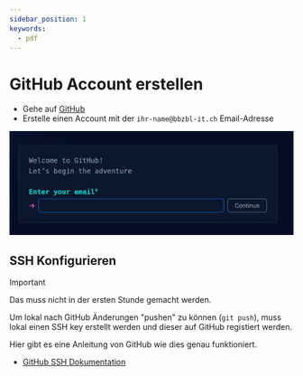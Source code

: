 ```yaml
---
sidebar_position: 1
keywords:
  - pdf
---
```


# GitHub Account erstellen

- Gehe auf [GitHub](https://github.com/signup)
- Erstelle einen Account mit der `ihr-name@bbzbl-it.ch` Email-Adresse

![GitHub signup](../img/github_signup.png)

## SSH Konfigurieren

> [!IMPORTANT]
> Das muss nicht in der ersten Stunde gemacht werden.

Um lokal nach GitHub Änderungen "pushen" zu können (`git push`), muss lokal
einen SSH key erstellt werden und dieser auf GitHub registiert werden.

Hier gibt es eine Anleitung von GitHub wie dies genau funktioniert.

- [GitHub SSH Dokumentation](https://docs.github.com/en/authentication/connecting-to-github-with-ssh/adding-a-new-ssh-key-to-your-github-account)
